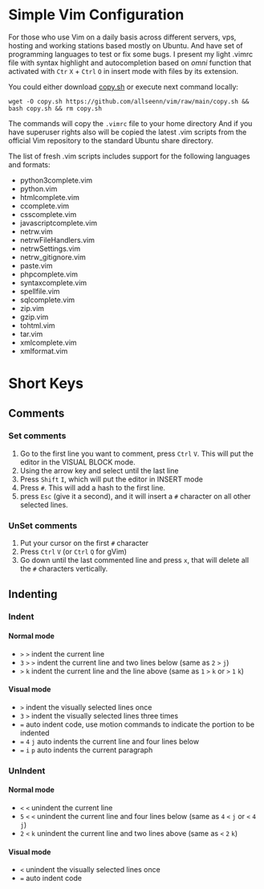 # Simple Vim Configuration

For those who use Vim on a daily basis across different servers, vps, hosting and working stations based mostly on Ubuntu. And have set of programming languages to test or fix some bugs. I present my light .vimrc file with syntax highlight and autocompletion based on *omni* function that activated with `Ctr` `X` + `Ctrl` `O` in insert mode with files by its extension.

You could either download [copy.sh](copy.sh) or execute next command locally:

```
wget -O copy.sh https://github.com/allseenn/vim/raw/main/copy.sh && bash copy.sh && rm copy.sh
```

The commands will copy the `.vimrc` file to your home directory
And if you have superuser rights also will be copied the latest .vim scripts from the official Vim repository to the standard Ubuntu share directory.

The list of fresh .vim scripts includes support for the following languages and formats:

- python3complete.vim
- python.vim
- htmlcomplete.vim
- ccomplete.vim
- csscomplete.vim
- javascriptcomplete.vim
- netrw.vim
- netrwFileHandlers.vim
- netrwSettings.vim
- netrw_gitignore.vim
- paste.vim
- phpcomplete.vim
- syntaxcomplete.vim
- spellfile.vim
- sqlcomplete.vim
- zip.vim
- gzip.vim
- tohtml.vim
- tar.vim
- xmlcomplete.vim
- xmlformat.vim

# Short Keys

## Comments

### Set comments
1. Go to the first line you want to comment, press `Ctrl` `V`. This will put the editor in the VISUAL BLOCK mode.
2. Using the arrow key and select until the last line
3. Press `Shift` `I`, which will put the editor in INSERT mode
4. Press `#`. This will add a hash to the first line.
5. press `Esc` (give it a second), and it will insert a `#` character on all other selected lines.

### UnSet comments
1. Put your cursor on the first `#` character
2. Press `Ctrl` `V` (or `Ctrl` `Q` for gVim)
3. Go down until the last commented line and press `x`, that will delete all the `#` characters vertically.

## Indenting

### Indent
#### Normal mode
- `>` `>` indent the current line
- `3` `>` `>` indent the current line and two lines below (same as `2` `>` `j`)
- `>` `k` indent the current line and the line above (same as `1` `>` `k` or `>` `1` `k`)

#### Visual mode
- `>` indent the visually selected lines once
- `3` `>` indent the visually selected lines three times
- `=` auto indent code, use motion commands to indicate the portion to be indented
- `=` `4` `j` auto indents the current line and four lines below
- `=` `i` `p` auto indents the current paragraph

### UnIndent
#### Normal mode
- `<` `<` unindent the current line
- `5` `<` `<` unindent the current line and four lines below (same as `4` `<` `j` or `<` `4` `j`)
- `2` `<` `k` unindent the current line and two lines above (same as `<` `2` `k`)

#### Visual mode
- `<` unindent the visually selected lines once
- `=` auto indent code


